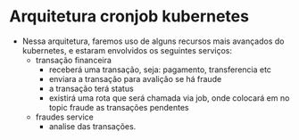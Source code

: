 # Arquitetura cronjob kubernetes
- Nessa arquitetura, faremos uso de alguns recursos mais avançados do kubernetes, e estaram envolvidos os seguintes serviços:
  - transação financeira 
    - receberá uma transação, seja: pagamento, transferencia etc
    - enviara a transação para avalição se há fraude
    - a transação terá status 
    - existirá uma rota que será chamada via job, onde colocará em no topic fraude as transações pendentes 
  - fraudes service
    - analise das transações.  
